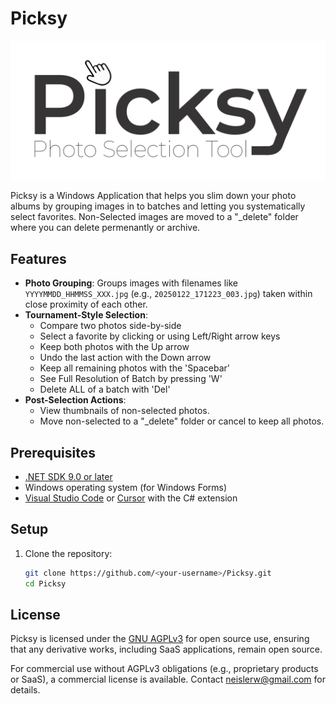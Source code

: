 # Picksy

![Picksy Logo](Resources/logo.png)

Picksy is a Windows Application that helps you slim down your photo albums by grouping images in to batches and letting you systematically select favorites.  Non-Selected images are moved to a "_delete" folder where you can delete permenantly or archive.

## Features
- **Photo Grouping**: Groups images with filenames like `YYYYMMDD_HHMMSS_XXX.jpg` (e.g., `20250122_171223_003.jpg`) taken within close proximity of each other.
- **Tournament-Style Selection**:
  - Compare two photos side-by-side
  - Select a favorite by clicking or using Left/Right arrow keys
  - Keep both photos with the Up arrow
  - Undo the last action with the Down arrow
  - Keep all remaining photos with the 'Spacebar'
  - See Full Resolution of Batch by pressing 'W'
  - Delete ALL of a batch with 'Del'
- **Post-Selection Actions**:
  - View thumbnails of non-selected photos.
  - Move non-selected to a "_delete" folder or cancel to keep all photos.

## Prerequisites
- [.NET SDK 9.0 or later](https://dotnet.microsoft.com/download/dotnet/9.0)
- Windows operating system (for Windows Forms)
- [Visual Studio Code](https://code.visualstudio.com/) or [Cursor](https://www.cursor.com/) with the C# extension

## Setup
1. Clone the repository:
   ```bash
   git clone https://github.com/<your-username>/Picksy.git
   cd Picksy

## License

  Picksy is licensed under the [GNU AGPLv3](LICENSE.md) for open source use, ensuring that any derivative works, including SaaS applications, remain open source.

  For commercial use without AGPLv3 obligations (e.g., proprietary products or SaaS), a commercial license is available. Contact neislerw@gmail.com for details.